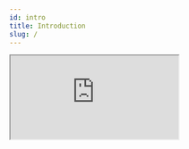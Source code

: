 ```yaml
---
id: intro
title: Introduction
slug: /
---
```


<div class="intro-center">
<iframe src="https://dohun.xyz/TIL-cytoscape/" class="intro-cytoscape"></iframe>
</div>
